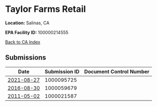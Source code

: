 # Taylor Farms Retail

**Location:** Salinas, CA

**EPA Facility ID:** 100000214555

[Back to CA Index](../../index.md)

## Submissions

| Date | Submission ID | Document Control Number |
|------|--------------|-------------------------|
| [2021-08-27](submissions/1000095725.md) | 1000095725 |  |
| [2016-08-30](submissions/1000059679.md) | 1000059679 |  |
| [2011-05-02](submissions/1000021587.md) | 1000021587 |  |
